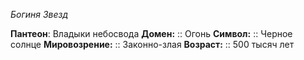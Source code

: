 *Богиня Звезд*

**Пантеон**: Владыки небосвода 
**Домен:** :: Огонь
**Символ:**        :: Черное солнце
**Мировозрение:**   :: Законно-злая
**Возраст:**     :: 500 тысяч лет

